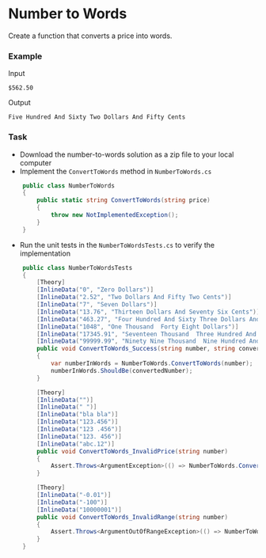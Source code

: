 # Number to Words

Create a function that converts a price into words.

### Example

Input 

```  
$562.50  
```

Output  
```  
Five Hundred And Sixty Two Dollars And Fifty Cents  
```  

### Task
- Download the number-to-words solution as a zip file to your local computer
- Implement the `ConvertToWords` method in `NumberToWords.cs`

```c#
    public class NumberToWords
    {
        public static string ConvertToWords(string price)
        {
            throw new NotImplementedException();
        }
    }
```
- Run the unit tests in the `NumberToWordsTests.cs` to verify the implementation

```C#
    public class NumberToWordsTests
    {
        [Theory]
        [InlineData("0", "Zero Dollars")]
        [InlineData("2.52", "Two Dollars And Fifty Two Cents")]
        [InlineData("7", "Seven Dollars")]
        [InlineData("13.76", "Thirteen Dollars And Seventy Six Cents")]
        [InlineData("463.27", "Four Hundred And Sixty Three Dollars And Twenty Seven Cents")]
        [InlineData("1048", "One Thousand  Forty Eight Dollars")]
        [InlineData("17345.91", "Seventeen Thousand  Three Hundred And Forty Five Dollars And Ninety One Cents")]
        [InlineData("99999.99", "Ninety Nine Thousand  Nine Hundred And Ninety Nine Dollars And Ninety Nine Cents")]
        public void ConvertToWords_Success(string number, string convertedNumber)
        {
            var numberInWords = NumberToWords.ConvertToWords(number);
            numberInWords.ShouldBe(convertedNumber);
        }

        [Theory]
        [InlineData("")]
        [InlineData(" ")]
        [InlineData("bla bla")]
        [InlineData("123.456")]
        [InlineData("123 .456")]
        [InlineData("123. 456")]
        [InlineData("abc.12")]
        public void ConvertToWords_InvalidPrice(string number)
        {
            Assert.Throws<ArgumentException>(() => NumberToWords.ConvertToWords(number));
        }

        [Theory]
        [InlineData("-0.01")]
        [InlineData("-100")]
        [InlineData("10000001")]
        public void ConvertToWords_InvalidRange(string number)
        {
            Assert.Throws<ArgumentOutOfRangeException>(() => NumberToWords.ConvertToWords(number));
        }
    }
```



